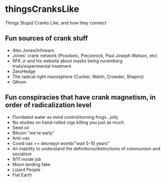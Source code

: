# thingsCranksLike
Things Stupid Cranks Like, and how they connect

## Fun sources of crank stuff

* Alex Jones/Infowars
* Jones' crank network (Posobeic, Pieczenick, Paul Joseph Watson, etc)
* RFK Jr and his website about masks being nuremberg trials/experimental treatment
* ZeroHedge
* The radical right manosphere (Cucker, Walsh, Crowder, Shapiro)
* QAnon

## Fun conspiracies that have crank magnetism, in order of radicalization level

* Floridated water as mind control/turning frogs...jolly
* No studies on hand-rolled cigs killing you just as much
* Seed oil
* Bitcoin "we're early"
* Anti-vax
* Covid vax == decrepyt womb/"wait 5-10 years"
* An inability to understand the definitions/distinctions of communism and socialism
* 9/11 inside job
* Moon landing fake
* Lizard People
* Flat Earth


